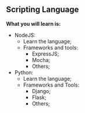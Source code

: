 ## Scripting Language

**What you will learn is:**

- NodeJS:
  - Learn the language;
  - Frameworks and tools:
    - ExpressJS;
    - Mocha;
    - Others;
- Python:
  - Learn the language;
  - Frameworks and Tools:
    - Django;
    - Flask;
    - Others;
